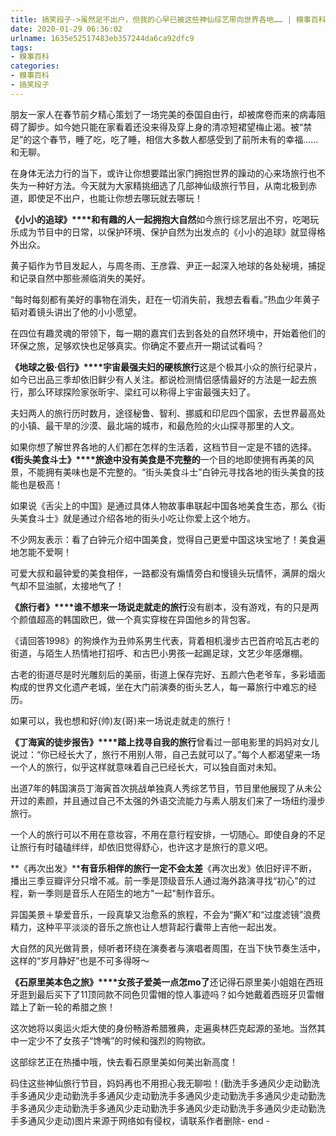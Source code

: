 ```yaml
---
title: 搞笑段子->虽然足不出户，但我的心早已被这些神仙综艺带向世界各地…… | 糗事百科
date: 2020-01-29 06:36:02
urlname: 1635e52517483eb357244da6ca92dfc9
tags: 
- 糗事百科
categories:
- 糗事百科
- 搞笑段子
---
```

朋友一家人在春节前夕精心策划了一场完美的泰国自由行，却被席卷而来的病毒阻碍了脚步。如今她只能在家看着还没来得及穿上身的清凉短裙望梅止渴。被“禁足”的这个春节，睡了吃，吃了睡，相信大多数人都感受到了前所未有的幸福......和无聊。

在身体无法力行的当下，或许让你想要踏出家门拥抱世界的躁动的心来场旅行也不失为一种好方法。今天就为大家精挑细选了几部神仙级旅行节目，从南北极到赤道，即使足不出户，也能让你想去哪玩就去哪玩！

**《小小的追球》****和有趣的人一起拥抱大自然**如今旅行综艺层出不穷，吃喝玩乐成为节目中的日常，以保护环境、保护自然为出发点的《小小的追球》就显得格外出众。

黄子韬作为节目发起人，与周冬雨、王彦霖、尹正一起深入地球的各处秘境，捕捉和记录自然中那些濒临消失的美好。

“每时每刻都有美好的事物在消失，赶在一切消失前，我想去看看。”热血少年黄子韬对着镜头讲出了他的小小愿望。

在四位有趣灵魂的带领下，每一期的嘉宾们去到各处的自然环境中，开始着他们的环保之旅，足够欢快也足够真实。你确定不要点开一期试试看吗？

**《地球之极·侣行》****宇宙最强夫妇的硬核旅行**这是个极其小众的旅行纪录片，如今已出品三季却依旧鲜少有人关注。都说检测情侣感情最好的方法是一起去旅行，那么环球探险家张昕宇、梁红可以称得上宇宙最强夫妇了。

夫妇两人的旅行历时数月，途径秘鲁、智利、挪威和印尼四个国家，去世界最高处的小镇、最干旱的沙漠、最北端的城市，和最危险的火山探寻那里的人文。

如果你想了解世界各地的人们都在怎样的生活着，这档节目一定是不错的选择。**《街头美食斗士》****旅途中没有美食是不完整的**一个目的地即使拥有再美的风景，不能拥有美味也是不完整的。“街头美食斗士”白钟元寻找各地的街头美食的技能也是极高！

如果说《舌尖上的中国》是通过具体人物故事串联起中国各地美食生态，那么《街头美食斗士》就是通过介绍各地的街头小吃让你爱上这个地方。

不少网友表示：看了白钟元介绍中国美食，觉得自己更爱中国这块宝地了！美食遍地怎能不爱啊！

可爱大叔和最钟爱的美食相伴，一路都没有煽情旁白和慢镜头玩情怀，满屏的烟火气却不显油腻，太接地气了！

**《旅行者》****谁不想来一场说走就走的旅行**没有剧本，没有游戏，有的只是两个颜值超高的韩国欧巴，做一个真实穿梭在异国他乡的背包客。

《请回答1998》的狗焕作为丑帅系男生代表，背着相机漫步古巴首府哈瓦古老的街道，与陌生人热情地打招呼、和古巴小男孩一起踢足球，文艺少年感爆棚。

古老的街道尽是时光雕刻后的美丽，街道上保存完好、五颜六色老爷车，多彩墙面构成的世界文化遗产老城，坐在大门前演奏的街头艺人，每一幕旅行中难忘的经历。

如果可以，我也想和好(帅)友(哥)来一场说走就走的旅行！

**《丁海寅的徒步报告》****踏上找寻自我的旅行**曾看过一部电影里的妈妈对女儿说过：“你已经长大了，旅行不用别人带，自己去就可以了。”每个人都渴望来一场一个人的旅行，似乎这样就意味着自己已经长大，可以独自面对未知。

出道7年的韩国演员丁海寅首次挑战单独真人秀综艺节目，节目里他展现了从未公开过的素颜，并且通过自己不太强的外语交流能力与素人朋友们来了一场纽约漫步旅行。

一个人的旅行可以不用在意妆容，不用在意行程安排，一切随心。即使自身的不足让旅行有时磕磕绊绊，却依旧觉得舒心，也许这才是旅行的意义吧。

**《再次出发》****有音乐相伴的旅行一定不会太差**《再次出发》依旧好评不断，播出三季豆瓣评分只增不减。前一季是顶级音乐人通过海外路演寻找“初心"的过程，新一季则是音乐人在陌生的地方"一起"制作音乐。

异国美景＋挚爱音乐，一段真挚又治愈系的旅程，不会为“撕X”和“过度滤镜”浪费精力，这种平平淡淡的音乐之旅也让人想背起行囊带上吉他一起出发。

大自然的风光做背景，倾听者环绕在演奏者与演唱者周围，在当下快节奏生活中，这样的“岁月静好”也是不可多得呀～

**《石原里美本色之旅》****女孩子爱美一点怎mo了**还记得石原里美小姐姐在西班牙逛到最后买下了11顶同款不同色贝雷帽的惊人事迹吗？如今她戴着西班牙贝雷帽踏上了新一轮的希腊之旅！

这次她将以奥运火炬大使的身份畅游希腊雅典，走遍奥林匹克起源的圣地。当然其中一定少不了女孩子“馋嘴”的时候和强烈的购物欲。

这部综艺正在热播中哦，快去看石原里美如何美出新高度！

码住这些神仙旅行节目，妈妈再也不用担心我无聊啦！(勤洗手多通风少走动勤洗手多通风少走动勤洗手多通风少走动勤洗手多通风少走动勤洗手多通风少走动勤洗手多通风少走动勤洗手多通风少走动勤洗手多通风少走动勤洗手多通风少走动勤洗手多通风少走动)图片来源于网络如有侵权，请联系作者删除- end -


